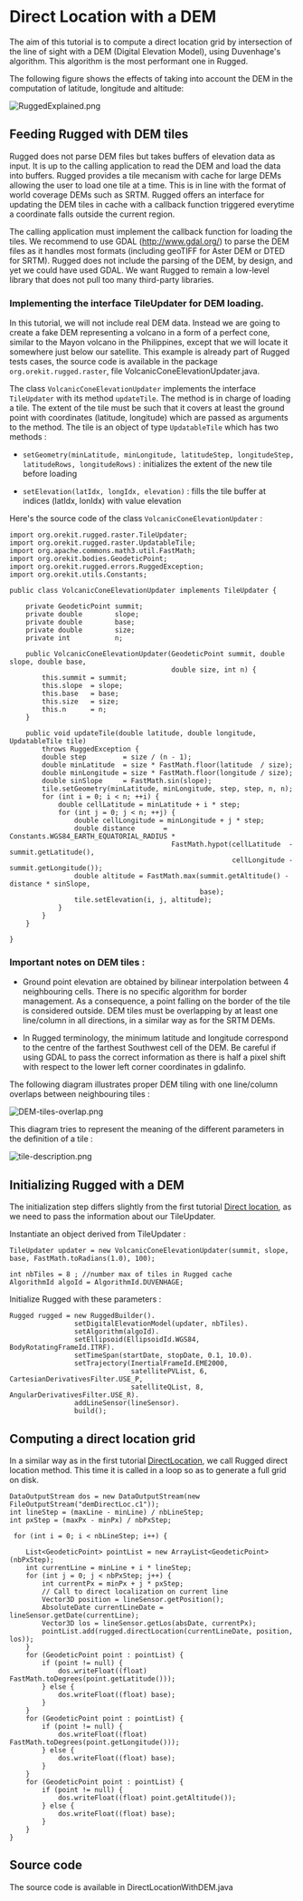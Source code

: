 <!--- Copyright 2013-2016 CS Systèmes d'Information
  Licensed under the Apache License, Version 2.0 (the "License");
  you may not use this file except in compliance with the License.
  You may obtain a copy of the License at
  
    http://www.apache.org/licenses/LICENSE-2.0
  
  Unless required by applicable law or agreed to in writing, software
  distributed under the License is distributed on an "AS IS" BASIS,
  WITHOUT WARRANTIES OR CONDITIONS OF ANY KIND, either express or implied.
  See the License for the specific language governing permissions and
  limitations under the License.
-->

# Direct Location with a DEM

The aim of this tutorial is to compute a direct location grid by intersection of the line of sight with a DEM (Digital Elevation Model), using Duvenhage's algorithm. This algorithm is the most performant one in Rugged. 

The following figure shows the effects of taking into account the DEM in the computation of latitude, longitude and altitude:

![RuggedExplained.png](../images/RuggedExplained.png)

## Feeding Rugged with DEM tiles

Rugged does not parse DEM files but takes buffers of elevation data as input. It is up to the calling application to read the DEM and load the data into buffers. Rugged provides a tile mecanism with cache for large DEMs allowing the user to load one tile at a time. This is in line with the format of world coverage DEMs such as SRTM. Rugged offers an interface for updating the DEM tiles in cache with a callback function triggered everytime a coordinate falls outside the current region. 

The calling application must implement the callback function for loading the tiles. We recommend to use GDAL (http://www.gdal.org/) to parse the DEM files as it handles most formats (including geoTIFF for Aster DEM or DTED for SRTM). Rugged does not include the parsing of the DEM, by design, and yet we could have used GDAL. We want Rugged to remain a low-level library that does not pull too many third-party libraries.

 
### Implementing the interface TileUpdater for DEM loading. 

In this tutorial, we will not include real DEM data. Instead we are going to create a fake DEM representing a volcano in a form of a perfect cone, similar to the Mayon volcano in the Philippines, except that we will locate it somewhere just below our satellite. This example is already part of Rugged tests cases, the source code is available in the package `org.orekit.rugged.raster`, file VolcanicConeElevationUpdater.java. 

The class `VolcanicConeElevationUpdater` implements the interface `TileUpdater` with its method `updateTile`. The method is in charge of loading a tile. The extent of the tile must be such that it covers at least the ground point with coordinates (latitude, longitude) which are passed as arguments to the method. The tile is an object of type `UpdatableTile` which has two methods :

* `setGeometry(minLatitude, minLongitude, latitudeStep, longitudeStep, latitudeRows, longitudeRows)` : initializes the extent of the new tile before loading

* `setElevation(latIdx, longIdx, elevation)` : fills the tile buffer at indices (latIdx, lonIdx) with value elevation    

Here's the source code of the class `VolcanicConeElevationUpdater` :

    import org.orekit.rugged.raster.TileUpdater;
    import org.orekit.rugged.raster.UpdatableTile;
    import org.apache.commons.math3.util.FastMath;
    import org.orekit.bodies.GeodeticPoint;
    import org.orekit.rugged.errors.RuggedException;
    import org.orekit.utils.Constants;
    
    public class VolcanicConeElevationUpdater implements TileUpdater {
    
        private GeodeticPoint summit;
        private double        slope;
        private double        base;
        private double        size;
        private int           n;
    
        public VolcanicConeElevationUpdater(GeodeticPoint summit, double slope, double base,
                                            double size, int n) {
            this.summit = summit;
            this.slope  = slope;
            this.base   = base;
            this.size   = size;
            this.n      = n;
        }
    
        public void updateTile(double latitude, double longitude, UpdatableTile tile)
            throws RuggedException {
            double step         = size / (n - 1);
            double minLatitude  = size * FastMath.floor(latitude  / size);
            double minLongitude = size * FastMath.floor(longitude / size);
            double sinSlope     = FastMath.sin(slope);
            tile.setGeometry(minLatitude, minLongitude, step, step, n, n);
            for (int i = 0; i < n; ++i) {
                double cellLatitude = minLatitude + i * step;
                for (int j = 0; j < n; ++j) {
                    double cellLongitude = minLongitude + j * step;
                    double distance       = Constants.WGS84_EARTH_EQUATORIAL_RADIUS *
                                            FastMath.hypot(cellLatitude  - summit.getLatitude(),
                                                           cellLongitude - summit.getLongitude());
                    double altitude = FastMath.max(summit.getAltitude() - distance * sinSlope,
                                                   base);
                    tile.setElevation(i, j, altitude);
                }
            }
        }
    
    }

### Important notes on DEM tiles :

* Ground point elevation are obtained by bilinear interpolation between 4 neighbouring cells. There is no specific algorithm for border management. As a consequence, a point falling on the border of the tile is considered outside. DEM tiles must be overlapping by at least one line/column in all directions, in a similar way as for the SRTM DEMs. 

* In Rugged terminology, the minimum latitude and longitude correspond to the centre of the farthest Southwest cell of the DEM. Be careful if using GDAL to pass the correct information as there is half a pixel shift with respect to the lower left corner coordinates in gdalinfo.

The following diagram illustrates proper DEM tiling with one line/column overlaps between neighbouring tiles :

![DEM-tiles-overlap.png](../images/DEM-tiles-overlap.png)

This diagram tries to represent the meaning of the different parameters in the definition of a tile :

![tile-description.png](../images/tile-description.png)

## Initializing Rugged with a DEM

The initialization step differs slightly from the first tutorial [Direct location](direct-location.html), as we need to pass the information about our TileUpdater.  

Instantiate an object derived from TileUpdater :

    TileUpdater updater = new VolcanicConeElevationUpdater(summit, slope, base, FastMath.toRadians(1.0), 100);

    int nbTiles = 8 ; //number max of tiles in Rugged cache
    AlgorithmId algoId = AlgorithmId.DUVENHAGE;

 
Initialize Rugged with these parameters :

    Rugged rugged = new RuggedBuilder().
                    setDigitalElevationModel(updater, nbTiles).
                    setAlgorithm(algoId). 
                    setEllipsoid(EllipsoidId.WGS84, BodyRotatingFrameId.ITRF).
                    setTimeSpan(startDate, stopDate, 0.1, 10.0). 
                    setTrajectory(InertialFrameId.EME2000,
                                  satellitePVList, 6, CartesianDerivativesFilter.USE_P, 
                                  satelliteQList, 8, AngularDerivativesFilter.USE_R).
                    addLineSensor(lineSensor).
                    build();

## Computing a direct location grid

In a similar way as in the first tutorial [DirectLocation](./direct-location.html), we call Rugged direct location method. This time it is called in a loop so as to generate a full grid on disk. 

    DataOutputStream dos = new DataOutputStream(new FileOutputStream("demDirectLoc.c1"));
    int lineStep = (maxLine - minLine) / nbLineStep;
    int pxStep = (maxPx - minPx) / nbPxStep;

     for (int i = 0; i < nbLineStep; i++) {

        List<GeodeticPoint> pointList = new ArrayList<GeodeticPoint>(nbPxStep);
        int currentLine = minLine + i * lineStep;
        for (int j = 0; j < nbPxStep; j++) {
            int currentPx = minPx + j * pxStep;
            // Call to direct localization on current line
            Vector3D position = lineSensor.getPosition();
            AbsoluteDate currentLineDate = lineSensor.getDate(currentLine);
            Vector3D los = lineSensor.getLos(absDate, currentPx);
            pointList.add(rugged.directLocation(currentLineDate, position, los));
        }
        for (GeodeticPoint point : pointList) {
            if (point != null) {
                dos.writeFloat((float) FastMath.toDegrees(point.getLatitude()));
            } else {
                dos.writeFloat((float) base);
            }
        }
        for (GeodeticPoint point : pointList) {
            if (point != null) {
                dos.writeFloat((float) FastMath.toDegrees(point.getLongitude()));
            } else {
                dos.writeFloat((float) base);
            }
        }
        for (GeodeticPoint point : pointList) {
            if (point != null) {
                dos.writeFloat((float) point.getAltitude());
            } else {
                dos.writeFloat((float) base);
            }
        }
    }

## Source code
The source code is available in DirectLocationWithDEM.java

